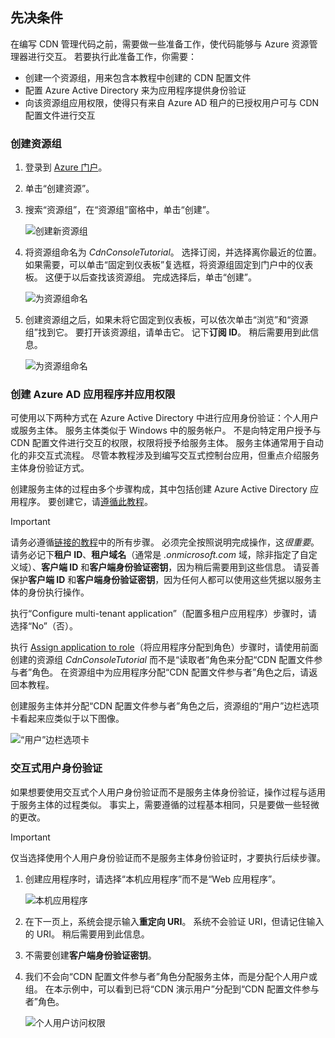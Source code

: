 ## <a name="prerequisites"></a>先决条件
在编写 CDN 管理代码之前，需要做一些准备工作，使代码能够与 Azure 资源管理器进行交互。 若要执行此准备工作，你需要：

* 创建一个资源组，用来包含本教程中创建的 CDN 配置文件
* 配置 Azure Active Directory 来为应用程序提供身份验证
* 向该资源组应用权限，使得只有来自 Azure AD 租户的已授权用户可与 CDN 配置文件进行交互

### <a name="creating-the-resource-group"></a>创建资源组
1. 登录到 [Azure 门户](https://portal.azure.com)。
2. 单击“创建资源”。
3. 搜索“资源组”，在“资源组”窗格中，单击“创建”。

    ![创建新资源组](./media/cdn-app-dev-prep/cdn-new-rg-1-include.png)
3. 将资源组命名为 *CdnConsoleTutorial*。  选择订阅，并选择离你最近的位置。  如果需要，可以单击“固定到仪表板”复选框，将资源组固定到门户中的仪表板。  这便于以后查找该资源组。  完成选择后，单击“创建”。

    ![为资源组命名](./media/cdn-app-dev-prep/cdn-new-rg-2-include.png)
4. 创建资源组之后，如果未将它固定到仪表板，可以依次单击“浏览”和“资源组”找到它。  要打开该资源组，请单击它。  记下**订阅 ID**。 稍后需要用到此信息。

    ![为资源组命名](./media/cdn-app-dev-prep/cdn-subscription-id-include.png)

### <a name="creating-the-azure-ad-application-and-applying-permissions"></a>创建 Azure AD 应用程序并应用权限
可使用以下两种方式在 Azure Active Directory 中进行应用身份验证：个人用户或服务主体。 服务主体类似于 Windows 中的服务帐户。  不是向特定用户授予与 CDN 配置文件进行交互的权限，权限将授予给服务主体。  服务主体通常用于自动化的非交互式流程。  尽管本教程涉及到编写交互式控制台应用，但重点介绍服务主体身份验证方式。

创建服务主体的过程由多个步骤构成，其中包括创建 Azure Active Directory 应用程序。  要创建它，请[遵循此教程](../articles/resource-group-create-service-principal-portal.md)。

> [!IMPORTANT]
> 请务必遵循[链接的教程](../articles/resource-group-create-service-principal-portal.md)中的所有步骤。  必须完全按照说明完成操作，这*很重要*。  请务必记下**租户 ID**、**租户域名**（通常是 *.onmicrosoft.com* 域，除非指定了自定义域）、**客户端 ID** 和**客户端身份验证密钥**，因为稍后需要用到这些信息。  请妥善保护**客户端 ID** 和**客户端身份验证密钥**，因为任何人都可以使用这些凭据以服务主体的身份执行操作。
>
> 执行“Configure multi-tenant application”（配置多租户应用程序）步骤时，请选择“No”（否）。
>
> 执行 [Assign application to role](../articles/azure-resource-manager/resource-group-create-service-principal-portal.md#assign-application-to-role)（将应用程序分配到角色）步骤时，请使用前面创建的资源组 *CdnConsoleTutorial* 而不是“读取者”角色来分配“CDN 配置文件参与者”角色。  在资源组中为应用程序分配“CDN 配置文件参与者”角色之后，请返回本教程。 
>
>

创建服务主体并分配“CDN 配置文件参与者”角色之后，资源组的“用户”边栏选项卡看起来应类似于以下图像。

![“用户”边栏选项卡](./media/cdn-app-dev-prep/cdn-service-principal-include.png)

### <a name="interactive-user-authentication"></a>交互式用户身份验证
如果想要使用交互式个人用户身份验证而不是服务主体身份验证，操作过程与适用于服务主体的过程类似。  事实上，需要遵循的过程基本相同，只是要做一些轻微的更改。

> [!IMPORTANT]
> 仅当选择使用个人用户身份验证而不是服务主体身份验证时，才要执行后续步骤。
>
>

1. 创建应用程序时，请选择“本机应用程序”而不是“Web 应用程序”。

    ![本机应用程序](./media/cdn-app-dev-prep/cdn-native-application-include.png)
2. 在下一页上，系统会提示输入**重定向 URI**。  系统不会验证 URI，但请记住输入的 URI。 稍后需要用到此信息。
3. 不需要创建**客户端身份验证密钥**。
4. 我们不会向“CDN 配置文件参与者”角色分配服务主体，而是分配个人用户或组。  在本示例中，可以看到已将“CDN 演示用户”分配到“CDN 配置文件参与者”角色。  

    ![个人用户访问权限](./media/cdn-app-dev-prep/cdn-aad-user-include.png)
